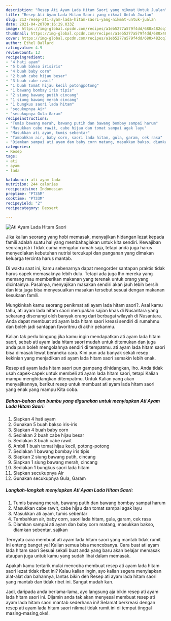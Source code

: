 ```yaml
---
description: "Resep Ati Ayam Lada Hitam Saori yang nikmat Untuk Jualan"
title: "Resep Ati Ayam Lada Hitam Saori yang nikmat Untuk Jualan"
slug: 213-resep-ati-ayam-lada-hitam-saori-yang-nikmat-untuk-jualan
date: 2021-04-20T00:16:29.033Z
image: https://img-global.cpcdn.com/recipes/a1eb5277a579f4dd/680x482cq70/ati-ayam-lada-hitam-saori-foto-resep-utama.jpg
thumbnail: https://img-global.cpcdn.com/recipes/a1eb5277a579f4dd/680x482cq70/ati-ayam-lada-hitam-saori-foto-resep-utama.jpg
cover: https://img-global.cpcdn.com/recipes/a1eb5277a579f4dd/680x482cq70/ati-ayam-lada-hitam-saori-foto-resep-utama.jpg
author: Ethel Ballard
ratingvalue: 4.9
reviewcount: 13
recipeingredient:
- "4 hati ayam"
- "5 buah bakso irisiris"
- "4 buah baby corn"
- "2 buah cabe hijau besar"
- "3 buah cabe rawit"
- "1 buah tomat hijau kecil potongpotong"
- "1 bawang bombay iris tipis"
- "2 siung bawang putih cincang"
- "1 siung bawang merah cincang"
- "1 bungkus saori lada hitam"
- "secukupnya Air"
- "secukupnya Gula Garam"
recipeinstructions:
- "Tumis bawang merah, bawang putih dan bawang bombay sampai harum"
- "Masukkan cabe rawit, cabe hijau dan tomat sampai agak layu"
- "Masukkan ati ayam, tumis sebentar"
- "Tambahkan air, baby corn, saori lada hitam, gula, garam, cek rasa"
- "Diamkan sampai ati ayam dan baby corn matang, masukkan bakso, diamkan sebentar, sajikan"
categories:
- Resep
tags:
- ati
- ayam
- lada

katakunci: ati ayam lada 
nutrition: 244 calories
recipecuisine: Indonesian
preptime: "PT35M"
cooktime: "PT33M"
recipeyield: "2"
recipecategory: Dessert

---
```



![Ati Ayam Lada Hitam Saori](https://img-global.cpcdn.com/recipes/a1eb5277a579f4dd/680x482cq70/ati-ayam-lada-hitam-saori-foto-resep-utama.jpg)

Jika kalian seorang yang hobi memasak, menyajikan hidangan lezat kepada famili adalah suatu hal yang membahagiakan untuk kita sendiri. Kewajiban seorang istri Tidak cuma mengatur rumah saja, tetapi anda juga harus menyediakan kebutuhan nutrisi tercukupi dan panganan yang dimakan keluarga tercinta harus mantab.

Di waktu  saat ini, kamu sebenarnya dapat mengorder santapan praktis tidak harus capek memasaknya lebih dulu. Tetapi ada juga lho mereka yang memang mau memberikan makanan yang terenak untuk orang yang dicintainya. Pasalnya, menyajikan masakan sendiri akan jauh lebih bersih dan kita juga bisa menyesuaikan masakan tersebut sesuai dengan makanan kesukaan famili. 



Mungkinkah kamu seorang penikmat ati ayam lada hitam saori?. Asal kamu tahu, ati ayam lada hitam saori merupakan sajian khas di Nusantara yang sekarang disenangi oleh banyak orang dari berbagai wilayah di Nusantara. Anda dapat membuat ati ayam lada hitam saori kreasi sendiri di rumahmu dan boleh jadi santapan favoritmu di akhir pekanmu.

Kalian tak perlu bingung jika kamu ingin mendapatkan ati ayam lada hitam saori, sebab ati ayam lada hitam saori mudah untuk ditemukan dan juga anda pun boleh mengolahnya sendiri di tempatmu. ati ayam lada hitam saori bisa dimasak lewat beraneka cara. Kini pun ada banyak sekali resep kekinian yang menjadikan ati ayam lada hitam saori semakin lebih enak.

Resep ati ayam lada hitam saori pun gampang dihidangkan, lho. Anda tidak usah capek-capek untuk membeli ati ayam lada hitam saori, tetapi Kalian mampu menghidangkan ditempatmu. Untuk Kalian yang akan menyajikannya, berikut resep untuk membuat ati ayam lada hitam saori yang enak yang mampu Kita coba.

<!--inarticleads1-->

##### Bahan-bahan dan bumbu yang digunakan untuk menyiapkan Ati Ayam Lada Hitam Saori:

1. Siapkan 4 hati ayam
1. Gunakan 5 buah bakso iris-iris
1. Siapkan 4 buah baby corn
1. Sediakan 2 buah cabe hijau besar
1. Sediakan 3 buah cabe rawit
1. Ambil 1 buah tomat hijau kecil, potong-potong
1. Sediakan 1 bawang bombay iris tipis
1. Siapkan 2 siung bawang putih, cincang
1. Siapkan 1 siung bawang merah, cincang
1. Sediakan 1 bungkus saori lada hitam
1. Siapkan secukupnya Air
1. Gunakan secukupnya Gula, Garam




<!--inarticleads2-->

##### Langkah-langkah menyiapkan Ati Ayam Lada Hitam Saori:

1. Tumis bawang merah, bawang putih dan bawang bombay sampai harum
1. Masukkan cabe rawit, cabe hijau dan tomat sampai agak layu
1. Masukkan ati ayam, tumis sebentar
1. Tambahkan air, baby corn, saori lada hitam, gula, garam, cek rasa
1. Diamkan sampai ati ayam dan baby corn matang, masukkan bakso, diamkan sebentar, sajikan




Ternyata cara membuat ati ayam lada hitam saori yang mantab tidak rumit ini enteng banget ya! Kalian semua bisa mencobanya. Cara buat ati ayam lada hitam saori Sesuai sekali buat anda yang baru akan belajar memasak ataupun juga untuk kamu yang sudah lihai dalam memasak.

Apakah kamu tertarik mulai mencoba membuat resep ati ayam lada hitam saori lezat tidak ribet ini? Kalau kalian ingin, ayo kalian segera menyiapkan alat-alat dan bahannya, lantas bikin deh Resep ati ayam lada hitam saori yang mantab dan tidak ribet ini. Sangat mudah kan. 

Jadi, daripada anda berlama-lama, ayo langsung aja bikin resep ati ayam lada hitam saori ini. Dijamin anda tak akan menyesal membuat resep ati ayam lada hitam saori mantab sederhana ini! Selamat berkreasi dengan resep ati ayam lada hitam saori nikmat tidak rumit ini di tempat tinggal masing-masing,oke!.

